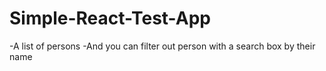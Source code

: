 # Simple-React-Test-App
-A list of persons
-And you can filter out person with a search box by their name
